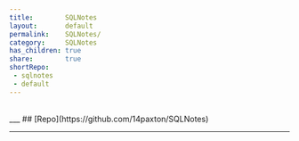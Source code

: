 ```yaml
---
title:        SQLNotes
layout:       default
permalink:    SQLNotes/
category:     SQLNotes
has_children: true
share:        true
shortRepo:
 - sqlnotes
 - default
---
```


<br/>
___
## [Repo](https://github.com/14paxton/SQLNotes)

***